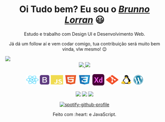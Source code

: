 <div>
  <h1 align="center">Oi Tudo bem? Eu sou o <a href="https://www.linkedin.com/in/brunnolorran/"><i>Brunno Lorran</i></a> 😃️</h1>
  <p align="center">Estudo e trabalho com Design UI e Desenvolvimento Web.<br>
  <p align="center">Já dá um follow aí e vem codar comigo, tua contribuição será muito bem vinda, vlw mesmo! 😉️</h2>
</div>

<img src="https://user-images.githubusercontent.com/70382532/138322189-2db8df52-9dcb-40a0-88a8-c365466bd33d.gif" width=1000>

<!-- <h1 align="center"> 
  
</h1>
<p align="center"><i>""</i></p> -->

<div align="center">
  <a href="https://github.com/brunnolorran">
    <img height="150em" src="https://github-readme-stats.vercel.app/api?username=brunnolorran&count_private=true&include_all_commits=true&show_icons=true&theme=dracula&hide_border=false&show_owner=true"/>
    <img height="150em" src="https://github-readme-stats.vercel.app/api/top-langs/?username=brunnolorran&theme=dracula&hide_border=false&&layout=compact"/>
  </a>
</div>

<div align="center" valign="top"><br>
  <img align="center" alt="React" height="30" width="40" src="https://raw.githubusercontent.com/devicons/devicon/master/icons/react/react-original.svg">
  <img align="center" alt="bootstrap" height="30" width="30" src="/assets/bootstrap.png">
  <img align="center" alt="JS" height="30" width="40" src="https://raw.githubusercontent.com/devicons/devicon/master/icons/javascript/javascript-plain.svg">
  <img align="center" alt="HTML" height="30" width="40" src="https://raw.githubusercontent.com/devicons/devicon/master/icons/html5/html5-original.svg">
  <img align="center" alt="CSS" height="30" width="40" src="https://raw.githubusercontent.com/devicons/devicon/master/icons/css3/css3-original.svg">
  <img align="center" alt="adobexd" height="40" width="40" src="/assets/xd.png">
  <img align="center" alt="git" height="30" width="40" src="https://raw.githubusercontent.com/devicons/devicon/master/icons/git/git-original.svg">
  <img align="center" alt="linux" height="30" width="40" src="https://raw.githubusercontent.com/devicons/devicon/master/icons/linux/linux-original.svg">
  <img align="center" alt="wordpress" height="30" width="30" src="/assets/wordpress.png">
</div><br>

<div align="center">
  <a href="https://www.instagram.com/brunnolorran/" target="_blank"><img src="https://img.shields.io/badge/-Instagram-%23E4405F?style=for-the-badge&logo=instagram&logoColor=white" target="_blank"></a>
  <!-- <a href="https://www.facebook.com/pr.brunnolorran" target="_blank"><img src="https://img.shields.io/badge/Facebook-1877F2?style=for-the-badge&logo=facebook&logoColor=white" target="_blank"></a>  -->
  <a href="https://www.linkedin.com/in/brunnolorran/" target="_blank"><img src="https://img.shields.io/badge/-LinkedIn-%230077B5?style=for-the-badge&logo=linkedin&logoColor=white" target="_blank"></a> 
  <a href="mailto:brunnolorran.silva@gmail.com"><img src="https://img.shields.io/badge/-Gmail-%23333?style=for-the-badge&logo=gmail&logoColor=white" target="_blank"></a>
</div>

<div align="center">
  
  [![spotify-github-profile](https://spotify-github-profile.vercel.app/api/view?uid=12143531014&cover_image=true&theme=default)](https://github.com/kittinan/spotify-github-profile)
  
</div>

<div align="center">
  <p>Feito com :heart: e JavaScript.</p>
</div>
